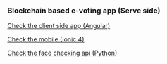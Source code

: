 
### Blockchain based e-voting app (Serve side)

[Check the client side app (Angular)](https://github.com/ahmedTlijani/eVoting_client_side_app-angular "Check the client side app (Angular)")

[Check the mobile (Ionic 4)](https://github.com/ahmedTlijani/eVoting_client_side_app-ionic "Check the mobile (Ionic 4)")

[Check the face checking api (Python)](https://github.com/ahmedTlijani/face_checking_app "Check the face checking api (Python)")



